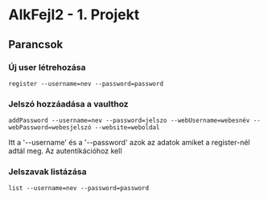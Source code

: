 # AlkFejl2 - 1. Projekt

## Parancsok

### Új user létrehozása
```
register --username=nev --password=password
```

### Jelszó hozzáadása a vaulthoz

```
addPassword --username=nev --password=jelszo --webUsername=webesnév --webPassword=webesjelszó --website=weboldal
```
Itt a '--username' és a '--password' azok az adatok amiket a register-nél adtál meg.
Az autentikációhoz kell

### Jelszavak listázása

```
list --username=nev --password=password
```
